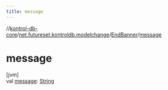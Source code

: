 ```yaml
---
title: message
---
```

//[kontrol-db-core](../../../index.html)/[net.futureset.kontroldb.modelchange](../index.html)/[EndBanner](index.html)/[message](message.html)



# message



[jvm]\
val [message](message.html): [String](https://kotlinlang.org/api/latest/jvm/stdlib/kotlin/-string/index.html)




